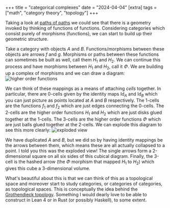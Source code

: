 +++
title = "categorical complexes"
date = "2024-04-04"
[extra]
tags = ["math", "category theory", "topology"]
+++

Taking a look at [paths of paths](/braindump/#paths-of-paths) we could see that there is a geometry invoked by thinking of functions of functions.
Considering categories which consist purely of morphisms (functions), we can start to build up their geometric structure.

Take a category with objects $A$ and $B$.
Functions/morphisms between these objects are arrows $f$ and $g$. 
Morphisms or paths between these functions can sometimes be built as well, call them $H_1$ and $H_2$.
We can continue this process and have morphisms between $H_1$ and $H_2$, call it $\Phi$.
We are building up a complex of morphisms and we can draw a diagram:
![higher order functions](/images/blurbs/categorical_complexes/higher_order_functions.svg)

We can think of these mappings as a means of attaching *cells* together.
In particular, there are $0$-cells given by the identity maps $\operatorname{Id}_A$ and $\operatorname{Id}_B$ which you can just picture as points located at $A$ and $B$ respectively.
The $1$-cells are the functions $f_1$ and $f_2$ which are just edges connecting the $0$-cells.
The $2$-cells are the higher order functions $H_1$ and $H_2$ which are just disks glued together at the $1$-cells.
The $3$-cells are the higher order functions $\Phi$ which are just balls glued together at the $2$-cells.
We can explode this diagram to see this more clearly:
![exploded view](/images/blurbs/categorical_complexes/exploded_view.svg)

We have duplicated $A$ and $B$, but we did so by having identity mappings be the arrows between them, which means these are all actually collapsed to a point. 
I told you this was the exploded view!
The single arrows form a 2-dimensional square on all six sides of this cubical diagram. 
Finally, the 3-cell is the hashed arrow (the $\Phi$ morphism that mapped $H_1$ to $H_2$) which gives this cube a 3-dimensional volume.

What's beautiful about this is that we can think of this as a topological space and moreover start to study categories, or categories of categories, as topological spaces.
This is conceptually the idea behind the [Grothendieck topology](https://en.wikipedia.org/wiki/Grothendieck_topology).
Something I would dearly love to be able to construct in Lean 4 or in Rust (or possibly Haskell), to some extent.
